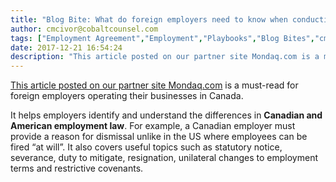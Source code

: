 ```yaml
---
title: "Blog Bite: What do foreign employers need to know when conducting business in Ontario?"
author: cmcivor@cobaltcounsel.com
tags: ["Employment Agreement","Employment","Playbooks","Blog Bites","cmcivor"]
date: 2017-12-21 16:54:24
description: "This article posted on our partner site Mondaq.com is a must-read for foreign employers operating their businesses in Canada."
---
```


[This article posted on our partner site Mondaq.com](http://www.mondaq.com/canada/x/498204/employee+rights+labour+relations/Employment+Law+Doing+Business+In+Canada+Focus+On+Ontario+Part+I+Employment+And+Termination) is a must-read for foreign employers operating their businesses in Canada. 

It helps employers identify and understand the differences in **Canadian and American employment law**. For example, a Canadian employer must provide a reason for dismissal unlike in the US where employees can be fired “at will”. It also covers useful topics such as statutory notice, severance, duty to mitigate, resignation, unilateral changes to employment terms and restrictive covenants.
